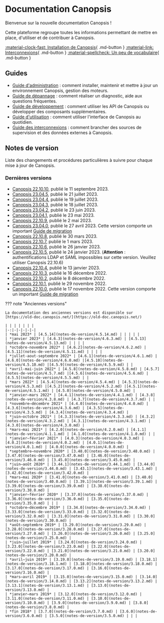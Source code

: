 # Documentation Canopsis

Bienvenue sur la nouvelle documentation Canopsis !

Cette plateforme regroupe toutes les informations permettant de mettre en place, d'utiliser et de contribuer à Canopsis.


[:material-clock-fast: Installation de Canopsis](guide-administration/installation){ .md-button }
[:material-link: Interconnexions](interconnexions){ .md-button }
[:material-spellcheck: Un peu de vocabulaire](guide-utilisation/vocabulaire){ .md-button }

## Guides

*  [Guide d'administration](guide-administration/index.md) : comment installer, maintenir et mettre à jour un environnement Canopsis, gestion des moteurs.
*  [Guide de dépannage](guide-de-depannage/index.md) : comment réaliser un diagnostic, aide aux questions fréquentes.
*  [Guide de développement](guide-developpement/index.md) : comment utiliser les API de Canopsis ou développer des composants supplémentaires.
*  [Guide d'utilisation](guide-utilisation/index.md) : comment utiliser l'interface de Canopsis au quotidien.
*  [Guide des interconnexions](interconnexions/index.md) : comment brancher des sources de supervision et des données externes à Canopsis.

## Notes de version

Liste des changements et procédures particulières à suivre pour chaque mise à jour de Canopsis.

### Dernières versions

<!-- du plus récent au plus ancien -->
*  [Canopsis 22.10.10](notes-de-version/22.10.10.md), publié le 11 septembre 2023.
*  [Canopsis 23.04.5](notes-de-version/23.04.5.md), publié le 21 juillet 2023.
*  [Canopsis 23.04.4](notes-de-version/23.04.4.md), publié le 19 juillet 2023.
*  [Canopsis 23.04.3](notes-de-version/23.04.3.md), publié le 18 juillet 2023.
*  [Canopsis 23.04.2](notes-de-version/23.04.2.md), publié le 23 juin 2023.
*  [Canopsis 23.04.1](notes-de-version/23.04.1.md), publié le 23 mai 2023.
*  [Canopsis 22.10.9](notes-de-version/22.10.9.md), publié le 2 mai 2023.
*  [Canopsis 23.04.0](notes-de-version/23.04.0.md), publié le 27 avril 2023. Cette version comporte un important [Guide de migration](notes-de-version/migration/migration-23.04.0.md)
*  [Canopsis 22.10.8](notes-de-version/22.10.8.md), publié le 30 mars 2023.
*  [Canopsis 22.10.7](notes-de-version/22.10.7.md), publié le 1 mars 2023.
*  [Canopsis 22.10.6](notes-de-version/22.10.6.md), publié le 26 janvier 2023.
*  [Canopsis 22.10.5](notes-de-version/22.10.5.md), publié le 24 janvier 2023. (**Attention** : authentifications LDAP et SAML impossibles sur cette version. Veuillez utiliser Canopsis 22.10.6)
*  [Canopsis 22.10.4](notes-de-version/22.10.4.md), publié le 13 janvier 2023.
*  [Canopsis 22.10.3](notes-de-version/22.10.3.md), publié le 16 décembre 2022.
*  [Canopsis 22.10.2](notes-de-version/22.10.2.md), publié le 8 décembre 2022.
*  [Canopsis 22.10.1](notes-de-version/22.10.1.md), publié le 29 novembre 2022.
*  [Canopsis 22.10.0](notes-de-version/22.10.0.md), publié le 17 novembre 2022. Cette version comporte un important [Guide de migration](notes-de-version/migration/migration-22.10.0.md)


??? note "Anciennes versions"

    La documentation des anciennes versions est disponible sur [https://old-doc.canopsis.net/](https://old-doc.canopsis.net/)    
    
    | | | | | | |
    |-:|-|-|-|-|-|
    | *mai 2023* | [4.5.14](notes-de-version/4.5.14.md) | | | | |
    | *janvier 2023* | [4.6.3](notes-de-version/4.6.3.md) | [4.5.13](notes-de-version/4.5.13.md) | | | |
    | *octobre-novembre 2022* | [4.6.2](notes-de-version/4.6.2.md) | [4.5.11](notes-de-version/4.5.11.md) | | | |
    | *jullet-aout-septembre 2022* | [4.6.1](notes-de-version/4.6.1.md) | [4.6.0](notes-de-version/4.6.0.md) |[4.5.10](notes-de-version/4.5.10.md) |[4.5.9](notes-de-version/4.5.9.md) | |
    | *avril-mai-juin 2022* | [4.5.8](notes-de-version/4.5.8.md) | [4.5.7](notes-de-version/4.5.7.md) |[4.5.6](notes-de-version/4.5.6.md) |[4.5.5](notes-de-version/4.5.5.md) | |
    | *mars 2022* | [4.5.4](notes-de-version/4.5.4.md) | [4.5.3](notes-de-version/4.5.3.md) |[4.5.2](notes-de-version/4.5.2.md) |[4.5.1](notes-de-version/4.5.1.md) | [4.5.0](notes-de-version/4.5.0.md) |
    | *janvier–mars 2022* | [4.4.1](notes-de-version/4.4.1.md) | [4.3.8](notes-de-version/4.3.8.md) | [4.3.7](notes-de-version/4.3.7.md) | |
    | *novembre–décembre 2021* | [4.4.0](notes-de-version/4.4.0.md) | [4.3.6](notes-de-version/4.3.6.md) | [4.3.5](notes-de-version/4.3.5.md) | [4.3.4](notes-de-version/4.3.4.md) |
    | *juin–octobre 2021* | [4.3.3](notes-de-version/4.3.3.md) | [4.3.2](notes-de-version/4.3.2.md) | [4.3.1](notes-de-version/4.3.1.md) | [4.3.0](notes-de-version/4.3.0.md) |
    | *mars–mai 2021* | [4.2.0](notes-de-version/4.2.0.md) | [4.1.1](notes-de-version/4.1.1.md) | [4.1.0](notes-de-version/4.1.0.md) | |
    | *janvier–février 2021* | [4.0.3](notes-de-version/4.0.3.md) | [4.0.2](notes-de-version/4.0.2.md) | [4.0.1](notes-de-version/4.0.1.md) | [4.0.0](notes-de-version/4.0.0.md) |
    | *septembre–novembre 2020* | [3.48.0](notes-de-version/3.48.0.md) | [3.47.0](notes-de-version/3.47.0.md) | [3.46.0](notes-de-version/3.46.0.md) | [3.45.0](notes-de-version/3.45.0.md) |
    | *juin–août 2020* | [3.44.1](notes-de-version/3.44.1.md) | [3.44.0](notes-de-version/3.44.0.md) | [3.43.1](notes-de-version/3.43.1.md) | [3.42.0](notes-de-version/3.42.0.md) |
    | *mars–mai 2020* | [3.41.0](notes-de-version/3.41.0.md) | [3.40.0](notes-de-version/3.40.0.md) | [3.39.1](notes-de-version/3.39.1.md) | [3.39.0](notes-de-version/3.39.0.md) | [3.38.0](notes-de-version/3.38.0.md) |
    | *janvier–février 2020* | [3.37.0](notes-de-version/3.37.0.md) | [3.36.0](notes-de-version/3.36.0.md) | [3.35.0](notes-de-version/3.35.0.md) | | |
    | *octobre–décembre 2019* | [3.34.0](notes-de-version/3.34.0.md) | [3.33.0](notes-de-version/3.33.0.md) | [3.32.0](notes-de-version/3.32.0.md) | [3.31.0](notes-de-version/3.31.0.md) | [3.30.0](notes-de-version/3.30.0.md) |
    | *août–septembre 2019* | [3.29.0](notes-de-version/3.29.0.md) | [3.28.0](notes-de-version/3.28.0.md) | [3.27.0](notes-de-version/3.27.0.md) | [3.26.0](notes-de-version/3.26.0.md) | [3.25.0](notes-de-version/3.25.0.md) |
    | *juin–juillet 2019* | [3.24.0](notes-de-version/3.24.0.md) | [3.23.0](notes-de-version/3.23.0.md) | [3.22.0](notes-de-version/3.22.0.md) | [3.21.0](notes-de-version/3.21.0.md) | [3.20.0](notes-de-version/3.20.0.md) |
    | *avril–juin 2019* | [3.19.0](notes-de-version/3.19.0.md) | [3.18.1](notes-de-version/3.18.1.md) | [3.18.0](notes-de-version/3.18.0.md) | [3.17.0](notes-de-version/3.17.0.md) | [3.16.0](notes-de-version/3.16.0.md) |
    | *mars–avril 2019* | [3.15.0](notes-de-version/3.15.0.md) | [3.14.0](notes-de-version/3.14.0.md) | [3.13.2](notes-de-version/3.13.2.md) | [3.13.1](notes-de-version/3.13.1.md) | [3.13.0](notes-de-version/3.13.0.md) |
    | *janvier–mars 2019* | [3.12.0](notes-de-version/3.12.0.md) | [3.11.0](notes-de-version/3.11.0.md) | [3.10.0](notes-de-version/3.10.0.md) | [3.9.0](notes-de-version/3.9.0.md) | [3.8.0](notes-de-version/3.8.0.md) |
    | *fin 2018* | [3.7.0](notes-de-version/3.7.0.md) | [3.6.0](notes-de-version/3.6.0.md) | [3.5.0](notes-de-version/3.5.0.md) | | |
